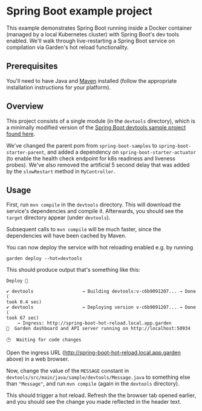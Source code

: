 # Spring Boot example project

This example demonstrates Spring Boot running inside a Docker container (managed by a local Kubernetes cluster) with Spring Boot's dev tools enabled. We'll walk through live-restarting a Spring Boot service on compilation via Garden's hot reload functionality.

## Prerequisites

You'll need to have Java and [Maven](https://maven.apache.org/install.html) installed (follow the appropriate installation instructions for your platform).

## Overview

This project consists of a single module (in the `devtools` directory), which is a minimally modified version of the [Spring Boot devtools sample project found here](https://github.com/spring-projects/spring-boot/tree/main/spring-boot-project/spring-boot-devtools).

We've changed the parent pom from `spring-boot-samples` to `spring-boot-starter-parent`, and added a dependency on `spring-boot-starter-actuator` (to enable the health check endpoint for k8s readiness and liveness probes). We've also removed the artificial 5 second delay that was added by the `slowRestart` method in `MyController`.

## Usage

First, run `mvn compile` in the `devtools` directory. This will download the service's dependencies and compile it. Afterwards, you should see the `target` directory appear (under `devtools`).

Subsequent calls to `mvn compile` will be much faster, since the dependencies will have been cached by Maven.

You can now deploy the service with hot reloading enabled e.g. by running

```
garden deploy --hot=devtools
```

This should produce output that's something like this:

```
Deploy 🚀

✔ devtools                  → Building devtools:v-c6b9091207... → Done (
took 0.4 sec)
✔ devtools                  → Deploying version v-c6b9091207... → Done (
took 67 sec)
    → Ingress: http://spring-boot-hot-reload.local.app.garden
🌻  Garden dashboard and API server running on http://localhost:50934

🕑  Waiting for code changes
```

Open the ingress URL (http://spring-boot-hot-reload.local.app.garden above) in a web browser.

Now, change the value of the `MESSAGE` constant in `devtools/src/main/java/sample/devtools/Message.java` to something else than `"Message"`, and run `mvn compile` (again in the `devtools` directory).

This should trigger a hot reload. Refresh the the browser tab opened earlier, and you should see the change you made reflected in the header text.
